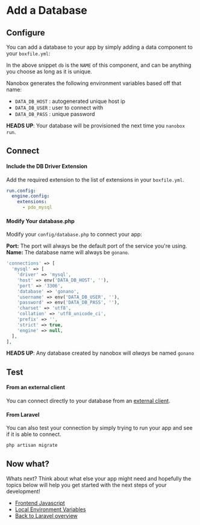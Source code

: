 # Add a Database

## Configure
You can add a database to your app by simply adding a data component to your `boxfile.yml`:

<div class="meta" data-class="snippet" data-optional-components="mysql,postgres" ></div>

In the above snippet `db` is the `NAME` of this component, and can be anything you choose as long as it is unique.

Nanobox generates the following environment variables based off that name:

* `DATA_DB_HOST` : autogenerated unique host ip
* `DATA_DB_USER` : user to connect with
* `DATA_DB_PASS` : unique password

**HEADS UP**: Your database will be provisioned the next time you `nanobox run`.

## Connect

#### Include the DB Driver Extension
Add the required extension to the list of extensions in your `boxfile.yml`.

```yaml
run.config:
  engine.config:
    extensions:
      - pdo_mysql
```

#### Modify Your database.php
Modify your `config/database.php` to connect your app:

**Port:** The port will always be the default port of the service you're using.  
**Name:** The database name will always be `gonano`.

```php
'connections' => [
  'mysql' => [
    'driver' => 'mysql',
    'host' => env('DATA_DB_HOST', ''),
    'port' => '3306',
    'database' => 'gonano',
    'username' => env('DATA_DB_USER', ''),
    'password' => env('DATA_DB_PASS', ''),
    'charset' => 'utf8',
    'collation' => 'utf8_unicode_ci',
    'prefix' => '',
    'strict' => true,
    'engine' => null,
  ],
],
```

**HEADS UP**: Any database created by nanobox will *always* be named `gonano`

## Test

#### From an external client
You can connect directly to your database from an <a href="https://docs.nanobox.io/local-dev/managing-local-data/" target="\_blank">external client</a>.

#### From Laravel
You can also test your connection by simply trying to run your app and see if it is able to connect.

```bash
php artisan migrate
```

## Now what?
Whats next? Think about what else your app might need and hopefully the topics below will help you get started with the next steps of your development!

* [Frontend Javascript](/php/laravel/frontend-javascript)
* [Local Environment Variables](/php/laravel/local-evars)
* [Back to Laravel overview](/php/laravel)
